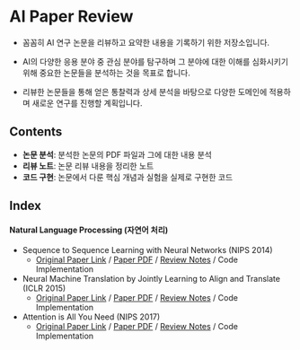 # AI Paper Review

- 꼼꼼히 AI 연구 논문을 리뷰하고 요약한 내용을 기록하기 위한 저장소입니다.

- AI의 다양한 응용 분야 중 관심 분야를 탐구하며 그 분야에 대한 이해를 심화시키기 위해 중요한 논문들을 분석하는 것을 목표로 합니다.

- 리뷰한 논문들을 통해 얻은 통찰력과 상세 분석을 바탕으로 다양한 도메인에 적용하며 새로운 연구를 진행할 계획입니다.

## Contents
- **논문 분석**: 분석한 논문의 PDF 파일과 그에 대한 내용 분석
- **리뷰 노트**: 논문 리뷰 내용을 정리한 노트
- **코드 구현**: 논문에서 다룬 핵심 개념과 실험을 실제로 구현한 코드

## Index

#### **Natural Language Processing (자연어 처리)**

- Sequence to Sequence Learning with Neural Networks (NIPS 2014)
  - [Original Paper Link](https://arxiv.org/abs/1409.3215) / [Paper PDF](https://github.com/yejinyeo/AI-Paper-Review/blob/main/paper_analysis/Sequence%20to%20Sequence%20Learning%20with%20Neural%20Networks_paper_analysis.pdf) / [Review Notes](https://github.com/yejinyeo/AI-Paper-Review/blob/main/review_note/Sequence%20to%20Sequence%20Learning%20with%20Neural%20Networks.ipynb) / Code Implementation
- Neural Machine Translation by Jointly Learning to Align and Translate (ICLR 2015)
  - [Original Paper Link](https://arxiv.org/abs/1409.0473) / [Paper PDF](https://github.com/yejinyeo/AI-Paper-Review/blob/main/paper_analysis/Neural%20Machine%20Translation%20by%20Jointly%20Learning%20to%20Align%20and%20Translate_analysis.pdf) / [Review Notes](https://github.com/yejinyeo/AI-Paper-Review/blob/main/review_note/Neural%20Machine%20Translation%20by%20Jointly%20Learning%20to%20Align%20and%20Translate.ipynb) / Code Implementation
- Attention is All You Need (NIPS 2017)
  - [Original Paper Link](https://arxiv.org/abs/1706.03762) / [Paper PDF](https://github.com/yejinyeo/AI-Paper-Review/blob/main/paper_analysis/Attention%20Is%20All%20You%20Need_paper_analysis.pdf) / [Review Notes](#) / Code Implementation
